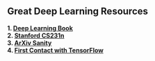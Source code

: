 ## Great Deep Learning Resources

**1. [Deep Learning Book](http://www.deeplearningbook.org/)**  
**2. [Stanford CS231n](http://cs231n.stanford.edu/syllabus.html)**  
**3. [ArXiv Sanity](http://www.arxiv-sanity.com/)**  
**4. [First Contact with TensorFlow](http://www.jorditorres.org/first-contact-with-tensorflow/)**


